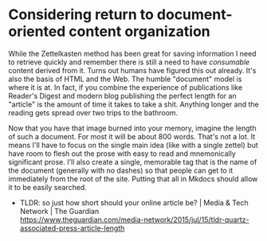 # Considering return to document-oriented content organization

While the Zettelkasten method has been great for saving information I need to retrieve quickly and remember there is still a need to have *consumable* content derived from it. Turns out humans have figured this out already. It's also the basis of HTML and the Web. The humble "document" model is where it is at. In fact, if you combine the experience of publications like Reader's Digest and modern blog publishing the perfect length for an "article" is the amount of time it takes to take a shit. Anything longer and the reading gets spread over two trips to the bathroom.

Now that you have that image burned into your memory, imagine the length of such a document. For most it will be about 800 words. That's not a lot. It means I'll have to focus on the single main idea (like with a single zettel) but have room to flesh out the prose with easy to read and mnemonically significant prose. I'll also create a single, memorable tag that is the name of the document (generally with no dashes) so that people can get to it immediately from the root of the site. Putting that all in Mkdocs should allow it to be easily searched.

* TLDR: so just how short should your online article be? \| Media & Tech Network \| The Guardian  
  <https://www.theguardian.com/media-network/2015/jul/15/tldr-quartz-associated-press-article-length>

